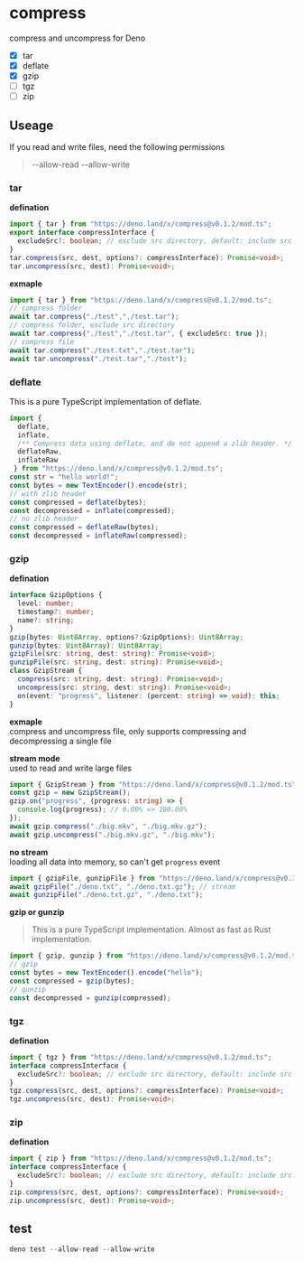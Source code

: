 # compress
compress and uncompress for Deno

* [x] tar
* [x] deflate
* [x] gzip
* [ ] tgz
* [ ] zip

## Useage  
If you read and write files, need the following permissions
> --allow-read --allow-write

### tar 

__defination__
```ts
import { tar } from "https://deno.land/x/compress@v0.1.2/mod.ts";
export interface compressInterface {
  excludeSrc?: boolean; // exclude src directory, default: include src directory
}
tar.compress(src, dest, options?: compressInterface): Promise<void>;
tar.uncompress(src, dest): Promise<void>;
```

__exmaple__
```ts
import { tar } from "https://deno.land/x/compress@v0.1.2/mod.ts";
// compress folder
await tar.compress("./test","./test.tar");
// compress folder, exclude src directory
await tar.compress("./test","./test.tar", { excludeSrc: true });
// compress file
await tar.compress("./test.txt","./test.tar");
await tar.uncompress("./test.tar","./test");
```

### deflate  
This is a pure TypeScript implementation of deflate.
```ts
import { 
  deflate, 
  inflate, 
  /** Compress data using deflate, and do not append a zlib header. */
  deflateRaw, 
  inflateRaw
 } from "https://deno.land/x/compress@v0.1.2/mod.ts";
const str = "hello world!";
const bytes = new TextEncoder().encode(str);
// with zlib header
const compressed = deflate(bytes);
const decompressed = inflate(compressed);
// no zlib header
const compressed = deflateRaw(bytes);
const decompressed = inflateRaw(compressed);
```

### gzip

__defination__
```ts
interface GzipOptions {
  level: number;
  timestamp?: number;
  name?: string;
}
gzip(bytes: Uint8Array, options?:GzipOptions): Uint8Array;
gunzip(bytes: Uint8Array): Uint8Array;
gzipFile(src: string, dest: string): Promise<void>;
gunzipFile(src: string, dest: string): Promise<void>;
class GzipStream {
  compress(src: string, dest: string): Promise<void>;
  uncompress(src: string, dest: string): Promise<void>;
  on(event: "progress", listener: (percent: string) => void): this;
}
```

__exmaple__  
compress and uncompress file, only supports compressing and decompressing a single file 

**stream mode**  
used to read and write large files
```ts
import { GzipStream } from "https://deno.land/x/compress@v0.1.2/mod.ts";
const gzip = new GzipStream();
gzip.on("progress", (progress: string) => {
  console.log(progress); // 0.00% => 100.00%
});
await gzip.compress("./big.mkv", "./big.mkv.gz");
await gzip.uncompress("./big.mkv.gz", "./big.mkv");
```  

**no stream**  
loading all data into memory, so can't get `progress` event
```ts
import { gzipFile, gunzipFile } from "https://deno.land/x/compress@v0.1.2/mod.ts";
await gzipFile("./deno.txt", "./deno.txt.gz"); // stream
await gunzipFile("./deno.txt.gz", "./deno.txt");
```

**gzip or gunzip**  
> This is a pure TypeScript implementation. Almost as fast as Rust implementation.
```ts
import { gzip, gunzip } from "https://deno.land/x/compress@v0.1.2/mod.ts";
// gzip
const bytes = new TextEncoder().encode("hello");
const compressed = gzip(bytes);
// gunzip
const decompressed = gunzip(compressed);
```

### tgz
__defination__
```ts
import { tgz } from "https://deno.land/x/compress@v0.1.2/mod.ts";
interface compressInterface {
  excludeSrc?: boolean; // exclude src directory, default: include src directory
}
tgz.compress(src, dest, options?: compressInterface): Promise<void>;
tgz.uncompress(src, dest): Promise<void>;
```

### zip
__defination__
```ts
import { zip } from "https://deno.land/x/compress@v0.1.2/mod.ts";
interface compressInterface {
  excludeSrc?: boolean; // exclude src directory, default: include src directory
}
zip.compress(src, dest, options?: compressInterface): Promise<void>;
zip.uncompress(src, dest): Promise<void>;
```

## test
```ts
deno test --allow-read --allow-write
```
